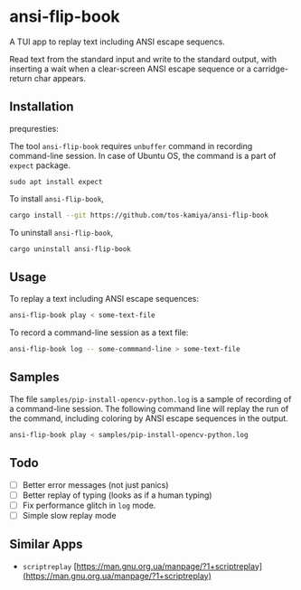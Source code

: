 # ansi-flip-book

A TUI app to replay text including ANSI escape sequencs.

Read text from the standard input and write to the standard output, with inserting a wait when a clear-screen ANSI escape sequence or a carridge-return char appears.

## Installation

prequresties:  

The tool `ansi-flip-book` requires `unbuffer` command in recording command-line session.
In case of Ubuntu OS, the command is a part of `expect` package.

```
sudo apt install expect
```

To install `ansi-flip-book`,

```sh
cargo install --git https://github.com/tos-kamiya/ansi-flip-book
```

To uninstall `ansi-flip-book`,

```sh
cargo uninstall ansi-flip-book
```

## Usage

To replay a text including ANSI escape sequences:

```sh
ansi-flip-book play < some-text-file
```

To record a command-line session as a text file:

```sh
ansi-flip-book log -- some-commmand-line > some-text-file
```

## Samples

The file `samples/pip-install-opencv-python.log` is a sample of recording of a command-line session.
The following command line will replay the run of the command, including coloring by ANSI escape sequences in the output.

```sh
ansi-flip-book play < samples/pip-install-opencv-python.log
```

## Todo

- [ ] Better error messages (not just panics)
- [ ] Better replay of typing (looks as if a human typing)
- [ ] Fix performance glitch in `log` mode.
- [ ] Simple slow replay mode

## Similar Apps

* `scriptreplay` [https://man.gnu.org.ua/manpage/?1+scriptreplay](https://man.gnu.org.ua/manpage/?1+scriptreplay)